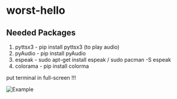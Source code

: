 # worst-hello


Needed Packages
---------------
1. pyttsx3  - pip install pyttsx3 (to play audio)
2. pyAudio  - pip install pyAudio
3. espeak   - sudo apt-get install espeak / sudo pacman -S espeak
4. colorama - pip install colorma

put terminal in full-screen !!!

<img src="hellooWorld" alt="Example">

